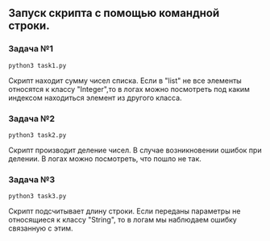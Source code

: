 ## Запуск скрипта с помощью командной строки.


### Задача №1

```
python3 task1.py
```

Скрипт находит сумму чисел списка. Если в "list" не все элементы относятся к классу "Integer",то в логах можно посмотреть под каким индексом находиться элемент из другого класса.


### Задача №2

```
python3 task2.py
```

Скрипт производит деление чисел. В случае возникновении ошибок при делении. В логах можно посмотреть, что пошло не так.


### Задача №3

```
python3 task3.py
```
Скрипт подсчитывает длину строки. Если переданы параметры не относящиеся к классу "String", то в логам мы наблюдаем ошибку связанную с этим.